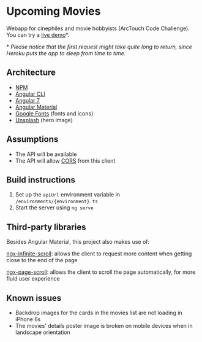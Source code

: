 # Upcoming Movies

Webapp for cinephiles and movie hobbyists (ArcTouch Code Challenge). You can try a [live demo](https://upcoming-movies-client.herokuapp.com/)*.

\* *Please notice that the first request might take quite long to return, since Heroku puts the app to sleep from time to time.*



## Architecture

* [NPM](https://www.npmjs.com/get-npm)
* [Angular CLI](https://cli.angular.io/)
* [Angular 7](https://angular.io/)
* [Angular Material](https://material.angular.io/)
* [Google Fonts](https://fonts.google.com/) (fonts and icons)
* [Unsplash](https://unsplash.com/photos/atsUqIm3wxo) (hero image)


## Assumptions

* The API will be available
* The API will allow [CORS][CORS] from this client


## Build instructions

1. Set up the `apiUrl` environment variable in `/environments/{environment}.ts`
1. Start the server using `ng serve`


## Third-party libraries

Besides Angular Material, this project also makes use of:

[ngx-infinite-scroll](https://www.npmjs.com/package/ngx-infinite-scroll):
allows the client to request more content when getting close to the end of the page

[ngx-page-scroll](https://www.npmjs.com/package/ngx-page-scroll):
allows the client to scroll the page automatically, for more fluid user experience


## Known issues

* Backdrop images for the cards in the movies list are not loading in iPhone 6s
* The movies' details poster image is broken on mobile devices when in landscape orientation


[CORS]: https://pt.wikipedia.org/wiki/Cross-origin_resource_sharing
